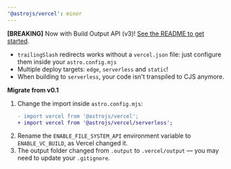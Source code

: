 ```yaml
---
'@astrojs/vercel': minor
---
```



**[BREAKING]** Now with Build Output API (v3)! [See the README to get started](https://github.com/withastro/astro/tree/main/packages/integrations/vercel#readme).

- `trailingSlash` redirects works without a `vercel.json` file: just configure them inside your `astro.config.mjs`
- Multiple deploy targets: `edge`, `serverless` and `static`!
- When building to `serverless`, your code isn't transpiled to CJS anymore.

**Migrate from v0.1**

1. Change the import inside `astro.config.mjs`:
   ```diff
   - import vercel from '@astrojs/vercel';
   + import vercel from '@astrojs/vercel/serverless';
   ```
2. Rename the `ENABLE_FILE_SYSTEM_API` environment variable to `ENABLE_VC_BUILD`, as Vercel changed it.
3. The output folder changed from `.output` to `.vercel/output` — you may need to update your `.gitignore`.
